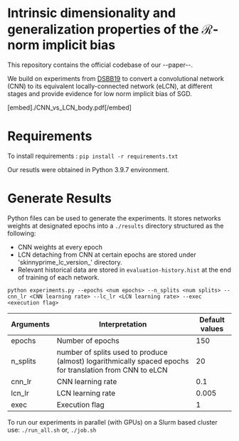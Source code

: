 # Intrinsic dimensionality and generalization properties of the $\mathcal{R}$-norm implicit bias

This repository contains the official codebase of our --paper--.


We build on experiments from [DSBB19](https://arxiv.org/abs/1906.06766) to convert a convolutional network (CNN) to its equivalent locally-connected network (eLCN), at different stages and provide evidence for low norm implicit bias of SGD.

[embed]./CNN_vs_LCN_body.pdf[/embed]

# Requirements

To install requirements :
```pip install -r requirements.txt```

Our resutls were obtained in Python 3.9.7 environment.

# Generate Results
Python files can be used to generate the experiments. It stores networks weights at designated epochs into a ```./results``` directory structured as the following:
- CNN weights at every epoch
- LCN detaching from CNN at certain epochs are stored under 'skinnyprime_lc_version_<split epoch>' directory.  
- Relevant historical data are stored in `evaluation-history.hist` at the end of training of each network.

```python experiments.py --epochs <num epochs> --n_splits <num splits> --cnn_lr <CNN learning rate> --lc_lr <LCN learning rate> --exec <execution flag>```

| Arguments  | Interpretation | Default values |
|------------|----------------|-----------------|
| epochs     | Number of epochs| 150 |
| n_splits   | number of splits used to produce (almost) logarithmically spaced epochs for translation from CNN to eLCN| 20 |
| cnn_lr     | CNN learning rate| 0.1 |
| lcn_lr     | LCN learning rate| 0.005|
| exec       | Execution flag   | 1   |

To run our experiments in parallel (with GPUs) on a Slurm based cluster use:
```./run_all.sh```
or,
```./job.sh```



